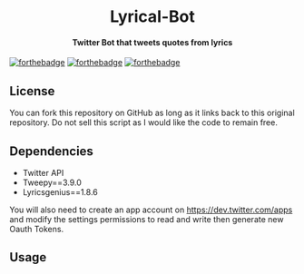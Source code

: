 

<h1 align="center">Lyrical-Bot</h1>
<h4 align="center"> 
Twitter Bot that tweets quotes from lyrics 
</h4>

[![forthebadge](https://forthebadge.com/images/badges/made-with-python.svg)](https://forthebadge.com)
[![forthebadge](https://forthebadge.com/images/badges/check-it-out.svg)](https://forthebadge.com)
[![forthebadge](https://forthebadge.com/images/badges/fo-real.svg)](https://forthebadge.com)

License
------------

You can fork this repository on GitHub as long as it links back to this original repository. Do not sell this script as I would like the code to remain free.

Dependencies
------------

  * Twitter API
  * Tweepy==3.9.0
  * Lyricsgenius==1.8.6

You will also need to create an app account on https://dev.twitter.com/apps and modify the settings permissions to read and write then generate new Oauth Tokens.

Usage
------------

